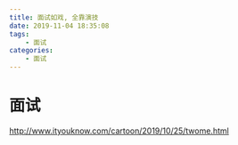 ```yaml
---
title: 面试如戏, 全靠演技
date: 2019-11-04 18:35:08
tags:
	- 面试
categories:
	- 面试
---
```


# 面试

http://www.ityouknow.com/cartoon/2019/10/25/twome.html
